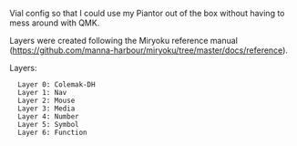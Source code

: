 Vial config so that I could use my Piantor out of the box without having to mess around with QMK.

Layers were created following the Miryoku reference manual (https://github.com/manna-harbour/miryoku/tree/master/docs/reference).

Layers:
```
  Layer 0: Colemak-DH
  Layer 1: Nav
  Layer 2: Mouse
  Layer 3: Media
  Layer 4: Number
  Layer 5: Symbol
  Layer 6: Function
```
